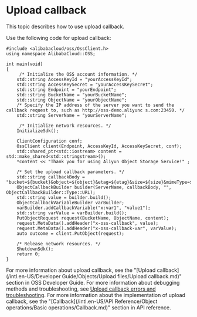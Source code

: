 # Upload callback

This topic describes how to use upload callback.

Use the following code for upload callback:

```
#include <alibabacloud/oss/OssClient.h>
using namespace AlibabaCloud::OSS;

int main(void)
{
     /* Initialize the OSS account information. */
    std::string AccessKeyId = "yourAccessKeyId";
    std::string AccessKeySecret = "yourAccessKeySecret";
    std::string Endpoint = "yourEndpoint";
    std::string BucketName = "yourBucketName";
    std::string ObjectName = "yourObjectName";
    /* Specify the IP address of the server you want to send the callback request to, such as http://oss-demo.aliyunc s.com:23450. */
    std::string ServerName = "yourServerName";

     /* Initialize network resources. */
    InitializeSdk();

    ClientConfiguration conf;
    OssClient client(Endpoint, AccessKeyId, AccessKeySecret, conf);
    std::shared_ptr<std::iostream> content = std::make_shared<std::stringstream>();
    *content << "Thank you for using Aliyun Object Storage Service!" ;
  
    /* Set the upload callback parameters. */
    std::string callbackBody = "bucket=${bucket}&object=${object}&etag=${etag}&size=${size}&mimeType=${mimeType}&my_var1=${x:var1}";
    ObjectCallbackBuilder builder(ServerName, callbackBody, "", ObjectCallbackBuilder::Type::URL);
    std::string value = builder.build();
    ObjectCallbackVariableBuilder varBuilder;
    varBuilder.addCallbackVariable("x:var1", "value1");
    std::string varValue = varBuilder.build();
    PutObjectRequest request(BucketName, ObjectName, content);
    request.MetaData().addHeader("x-oss-callback", value);
    request.MetaData().addHeader("x-oss-callback-var", varValue);
    auto outcome = client.PutObject(request);

    /* Release network resources. */
    ShutdownSdk();
    return 0;
}
```

For more information about upload callback, see the "[Upload callback](/intl.en-US/Developer Guide/Objects/Upload files/Upload callback.md)" section in OSS Developer Guide. For more information about debugging methods and troubleshooting, see [Upload callback errors and troubleshooting](). For more information about the implementation of upload callback, see the "[Callback](/intl.en-US/API Reference/Object operations/Basic operations/Callback.md)" section in API reference.

